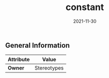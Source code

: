 ﻿---
title: constant
toc: false
type: specs
date: "2021-11-30"
draft: false
specification: VEC
version: 2.0.0-rc1
documentType: "Recommendation"
elementType: Class
classes:
  - constant
menu_name: vec-2.0.0-rc1
---


## General Information

| Attribute               | Value |
|-------------------------|-------|
| **Owner**               | Stereotypes |
